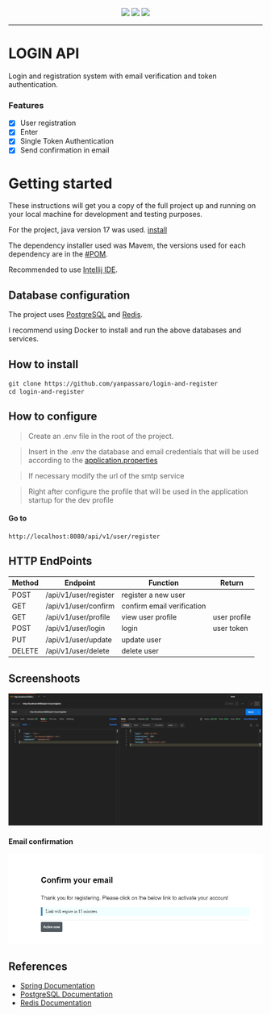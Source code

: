 <p align="center">
<img src="https://img.shields.io/github/contributors/yanpassaro/login-and-register?logo=github&color=gree&style=flat-square">
<img src="https://img.shields.io/github/languages/count/yanpassaro/login-and-register?logo=github&style=flat-square">
<img src="https://img.shields.io/github/forks/yanpassaro/login-and-register?logo=github&style=flat-square">

<hr>

# LOGIN API

Login and registration system with email verification and token authentication.

### Features

- [x] User registration
- [x] Enter
- [X] Single Token Authentication
- [X] Send confirmation in email

# Getting started

These instructions will get you a copy of the full project up and running on your local machine for development and testing purposes.

For the project, java version 17 was used. [install](https://www.oracle.com/java/technologies/javase/jdk17-archive-downloads.html)

The dependency installer used was Mavem, the versions used for each dependency are in the [#POM](./pom.xml).

Recommended to use [Intellij IDE](https://www.jetbrains.com/idea/).

## Database configuration

The project uses [PostgreSQL](https://www.postgresql.org) and [Redis](https://redis.io/).

I recommend using Docker to install and run the above databases and services.

## How to install

	git clone https://github.com/yanpassaro/login-and-register
	cd login-and-register

## How to configure

> Create an .env file in the root of the project.

> Insert in the .env the database and email credentials that will be used according to the [application.properties](./src/main/resources/application.properties)

> If necessary modify the url of the smtp service

> Right after configure the profile that will be used in the application startup for the dev profile

#### Go to	

	http://localhost:8080/api/v1/user/register

## HTTP EndPoints

| Method | Endpoint              | Function                   | Return       |
|--------|-----------------------|----------------------------|--------------|
| POST   | /api/v1/user/register | register a new user        |              |
| GET    | /api/v1/user/confirm  | confirm email verification |              |
| GET    | /api/v1/user/profile  | view user profile          | user profile |
| POST   | /api/v1/user/login    | login                      | user token   |
| PUT    | /api/v1/user/update   | update user                |              |
| DELETE | /api/v1/user/delete   | delete user                |              |
    
## Screenshoots

<img alt="PostmanScreenshoot" title="PostmanScreenshoot" src="assets/postman.png">

#### Email confirmation

<img alt="EmailScreenshoot" title="EmailScreenshoot" src="assets/email.png">
  
## References

+ [Spring Documentation](https://docs.spring.io/spring-boot/docs/current/reference/html/)
+ [PostgreSQL Documentation](https://www.postgresql.org/docs/)
+ [Redis Documentation](https://redis.io/docs/)


